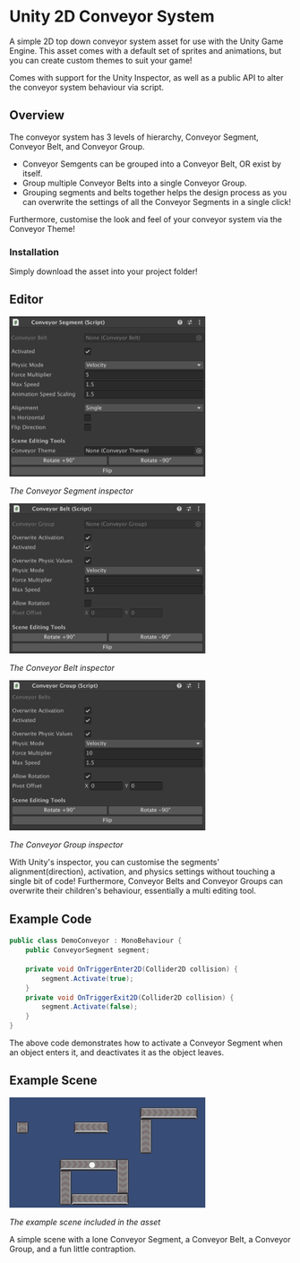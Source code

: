 # Unity 2D Conveyor System
A simple 2D top down conveyor system asset for use with the Unity Game Engine.
This asset comes with a default set of sprites and animations, but you can create custom themes to suit your game!

Comes with support for the Unity Inspector, as well as a public API to alter the conveyor system behaviour via script.

## Overview
The conveyor system has 3 levels of hierarchy, Conveyor Segment, Conveyor Belt, and Conveyor Group.

* Conveyor Semgents can be grouped into a Conveyor Belt, OR exist by itself. 
* Group multiple Conveyor Belts into a single Conveyor Group.
* Grouping segments and belts together helps the design process as you can overwrite the settings of all the Conveyor Segments in a single click!
  
Furthermore, customise the look and feel of your conveyor system via the Conveyor Theme!

### Installation
Simply download the asset into your project folder!

## Editor

<img src="https://github.com/Specturnal/Unity-2D-Conveyor-System/blob/DemoAssets/Conveyor%20Segment%20Inspector.png" alt="Conveyor Segment" width="350" title="Conveyor Segment">

*The Conveyor Segment inspector*

<img src="https://github.com/Specturnal/Unity-2D-Conveyor-System/blob/DemoAssets/Conveyor%20Belt%20Inspector.png" alt="Conveyor Belt" width="350" title="Conveyor Belt">

*The Conveyor Belt inspector*

<img src="https://github.com/Specturnal/Unity-2D-Conveyor-System/blob/DemoAssets/Conveyor%20Group%20Inspector.png" alt="Conveyor Group" width="350" title="Conveyor Group">

*The Conveyor Group inspector*

With Unity's inspector, you can customise the segments' alignment(direction), activation, and physics settings without touching a single bit of code! Furthermore, Conveyor Belts and Conveyor Groups can overwrite their children's behaviour, essentially a multi editing tool.

## Example Code
```csharp
public class DemoConveyor : MonoBehaviour {
    public ConveyorSegment segment;

    private void OnTriggerEnter2D(Collider2D collision) {
        segment.Activate(true);
    }
    private void OnTriggerExit2D(Collider2D collision) {
        segment.Activate(false);
    }
}
```
The above code demonstrates how to activate a Conveyor Segment when an object enters it, and deactivates it as the object leaves.

## Example Scene
<img src="https://github.com/Specturnal/Unity-2D-Conveyor-System/blob/DemoAssets/Example%20Scene.png" alt="Example Scene" width="350" title="Example Scene">

*The example scene included in the asset*

A simple scene with a lone Conveyor Segment, a Conveyor Belt, a Conveyor Group, and a fun little contraption.
